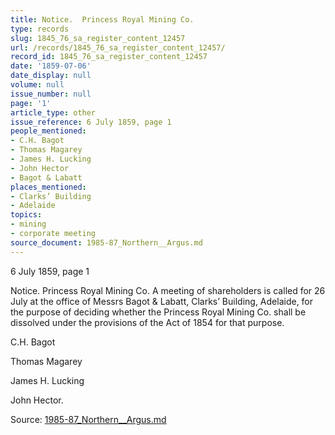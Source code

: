 ```yaml
---
title: Notice.  Princess Royal Mining Co.
type: records
slug: 1845_76_sa_register_content_12457
url: /records/1845_76_sa_register_content_12457/
record_id: 1845_76_sa_register_content_12457
date: '1859-07-06'
date_display: null
volume: null
issue_number: null
page: '1'
article_type: other
issue_reference: 6 July 1859, page 1
people_mentioned:
- C.H. Bagot
- Thomas Magarey
- James H. Lucking
- John Hector
- Bagot & Labatt
places_mentioned:
- Clarks’ Building
- Adelaide
topics:
- mining
- corporate meeting
source_document: 1985-87_Northern__Argus.md
---
```


6 July 1859, page 1

Notice.  Princess Royal Mining Co.  A meeting of shareholders is called for 26 July at the office of Messrs Bagot & Labatt, Clarks’ Building, Adelaide, for the purpose of deciding whether the Princess Royal Mining Co. shall be dissolved under the provisions of the Act of 1854 for that purpose.

C.H. Bagot

Thomas Magarey

James H. Lucking

John Hector.

Source: [1985-87_Northern__Argus.md](/downloads/markdown/1985-87_Northern__Argus.md)

